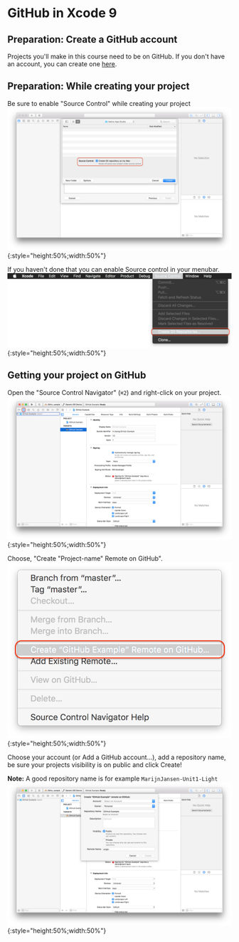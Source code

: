 # GitHub in Xcode 9

## Preparation: Create a GitHub account
Projects you'll make in this course need to be on GitHub.
If you don't have an account, you can create one [here](https://github.com/join).

## Preparation: While creating your project

Be sure to enable "Source Control" while creating your project
![](step1.png){:style="height:50%;width:50%"}

If you haven't done that you can enable Source control in your menubar.
![](step0.png){:style="height:50%;width:50%"}

## Getting your project on GitHub

Open the "Source Control Navigator" (`⌘2`) and right-click on your project.
![](step2.png){:style="height:50%;width:50%"}

Choose, "Create "Project-name" Remote on GitHub".
![](step3.png){:style="height:50%;width:50%"}

Choose your account (or Add a GitHub account...), add a repository name, be sure your projects visibility is on public and click Create!

**Note:** A good repository name is for example `MarijnJansen-Unit1-Light`
![](step4.png){:style="height:50%;width:50%"}